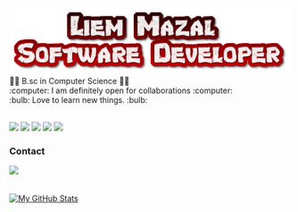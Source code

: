 
<img src="cooltext416959158319905.png" style="height: 120px;">

  <a>
👩‍🎓 B.sc in Computer Science 👩‍🎓
    </br>
:computer:	 I am definitely open for collaborations :computer:	
    </br>
:bulb:	 Love to learn new things. :bulb:	
  </br>
  </a>
  </br>
  
  <img src="https://img.shields.io/badge/HTML5-E34F26?style=for-the-badge&logo=html5&logoColor=white"> <img src="https://img.shields.io/badge/CSS3-1572B6?style=for-the-badge&logo=css3&logoColor=white">
  <img src="https://img.shields.io/badge/JavaScript-323330?style=for-the-badge&logo=javascript&logoColor=F7DF1E">
  <img src="https://img.shields.io/badge/Java-ED8B00?style=for-the-badge&logo=java&logoColor=white">
  <img src="https://img.shields.io/badge/Node.js-339933?style=for-the-badge&logo=nodedotjs&logoColor=white">




<h3> Contact </h3>
<a href="https://www.linkedin.com/in/liem-mazal-4aa410153/">
<img src="https://img.shields.io/badge/LinkedIn-0077B5?style=for-the-badge&logo=linkedin&logoColor=white" >
</a>
</br>
</br>
  
  [![My GitHub Stats](https://github-readme-stats.vercel.app/api/?username=liem1996&count_private=true&theme=tokyonight&showicons=true)]()

  





